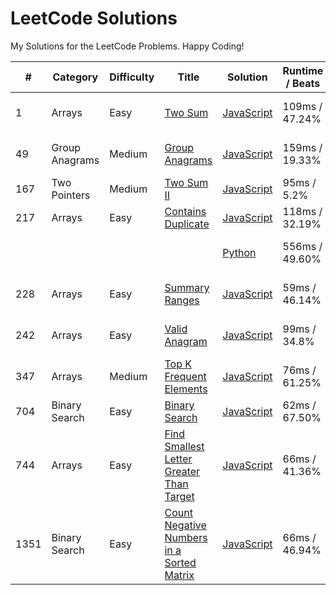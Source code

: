 # LeetCode Solutions

My Solutions for the LeetCode Problems. Happy Coding!

| #    | Category       | Difficulty | Title                                                                                                                 | Solution                                                               | Runtime / Beats | Memory / Beats  |
| ---- | -------------- | ---------- | --------------------------------------------------------------------------------------------------------------------- | ---------------------------------------------------------------------- | --------------- | --------------- |
| 1    | Arrays         | Easy       | [Two Sum](https://leetcode.com/problems/two-sum/)                                                                     | [JavaScript](./arrays/js/1_two_sum.js)                                 | 109ms / 47.24%  | 42.4mb / 69.53% |
| 49   | Group Anagrams | Medium     | [Group Anagrams](https://leetcode.com/problems/group-anagrams/)                                                       | [JavaScript](./arrays/js/49_group_anagrams.js)                         | 159ms / 19.33%  | 54.1mb / 43.19% |
| 167  | Two Pointers   | Medium     | [Two Sum II](https://leetcode.com/problems/two-sum-ii-input-array-is-sorted/)                                         | [JavaScript](./two_pointers/167_two_sum_ii_input_array_sorted.js)      | 95ms / 5.2%     | 48.3mb / 5.30%  |
| 217  | Arrays         | Easy       | [Contains Duplicate](https://leetcode.com/problems/contains-duplicate/)                                               | [JavaScript](./arrays/js/217_contains_duplicate.js)                    | 118ms / 32.19%  | 54mb / 57.82%   |
|      |                |            |                                                                                                                       | [Python](./arrays/py/217_contains_duplicate.py)                        | 556ms / 49.60%  | 33.5mb / 11.25% |
| 228  | Arrays         | Easy       | [Summary Ranges](https://leetcode.com/problems/summary-ranges/)                                                       | [JavaScript](./arrays/js/228_summary_ranges.js)                        | 59ms / 46.14%   | 42.5mb / 11.51% |
| 242  | Arrays         | Easy       | [Valid Anagram](https://leetcode.com/problems/valid-anagram/)                                                         | [JavaScript](./arrays/js/242_valid_anagram.js)                         | 99ms / 34.8%    | 47.8mb / 33.75% |
| 347  | Arrays         | Medium     | [Top K Frequent Elements](https://leetcode.com/problems/top-k-frequent-elements/)                                     | [JavaScript](./arrays/js/347_top_k_frequent_elements.js)               | 76ms / 61.25%   | 45.2mb / 60.83% |
| 704  | Binary Search  | Easy       | [Binary Search](https://leetcode.com/problems/binary-search/)                                                         | [JavaScript](./binary_search/704_binary_search.js)                     | 62ms / 67.50%   | 48.2mb / 7.28%  |
| 744  | Arrays         | Easy       | [Find Smallest Letter Greater Than Target ](https://leetcode.com/problems/find-smallest-letter-greater-than-target/)  | [JavaScript](./arrays/js/744_smallest_letter_greater_than_target.js)   | 66ms / 41.36%   | 43.5mb / 81.43% |
| 1351 | Binary Search  | Easy       | [Count Negative Numbers in a Sorted Matrix](https://leetcode.com/problems/count-negative-numbers-in-a-sorted-matrix/) | [JavaScript](./binary_search/1351_count_negatives_in_sorted_matrix.js) | 66ms / 46.94%   | 46.5mb / 5.97%  |
